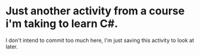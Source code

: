 # Just another activity from a course i'm taking to learn C#.
I don't intend to commit too much here, I'm just saving this activity to look at later.